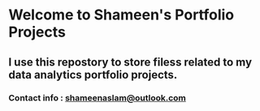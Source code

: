 # Welcome to Shameen's Portfolio Projects

## I use this repostory to store filess related to my data analytics portfolio projects.


### Contact info : shameenaslam@outlook.com
